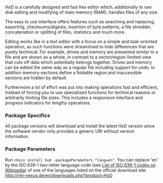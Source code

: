 HxD is a carefully designed and fast hex editor which, additionally to raw disk editing and modifying of main memory (RAM), handles files of any size.

The easy to use interface offers features such as searching and replacing, exporting, checksums/digests, insertion of byte patterns, a file shredder, concatenation or splitting of files, statistics and much more.

Editing works like in a text editor with a focus on a simple and task-oriented operation, as such functions were streamlined to hide differences that are purely technical.
For example, drives and memory are presented similar to a file and are shown as a whole, in contrast to a sector/region-limited view that cuts off data which potentially belongs together. Drives and memory can be edited the same way as a regular file including support for undo. In addition memory-sections define a foldable region and inaccessible sections are hidden by default.

Furthermore a lot of effort was put into making operations fast and efficient, instead of forcing you to use specialized functions for technical reasons or arbitrarily limiting file sizes. This includes a responsive interface and progress indicators for lengthy operations.

### Package Specifics
All package versions will download and install the latest HxD version since the software vendor only provides a generic URI without version information.

### Package Parameters

Run `choco install hxd -packageParameters "lang=en"`. You can replace 'en' by the ISO 639-1 two-letter language code (see [List of ISO 639-1 codes on Wikipedia](https://en.wikipedia.org/wiki/List_of_ISO_639-1_codes)) of one of the languages listed on the official download site: http://mh-nexus.de/en/downloads.php?product=HxD
